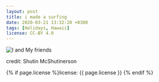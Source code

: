 ```yaml
---
layout: post
title: i made a surfing
date: 2020-03-21 13:32:20 +0300
tags: [Holidays, Hawaii]
license: CC-BY 4.0
---
```


![I and My friends]({{site.baseurl}}/assets/img/we-in-rest.jpg)

credit: Shutin McShutinerson

{% if page.license %}license: {{ page.license }} {% endif %}
